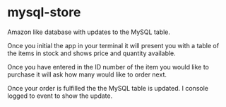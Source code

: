 # mysql-store
Amazon like database with updates to the MySQL table. 

Once you initial the app in your terminal it will present you with a table of the items in stock and shows 
price and quantity available.


Once you have entered in the ID number of the item you would like to purchase it will ask how many would like to order next.

Once your order is fulfilled the the MySQL table is updated. I console logged to event to show the update.

